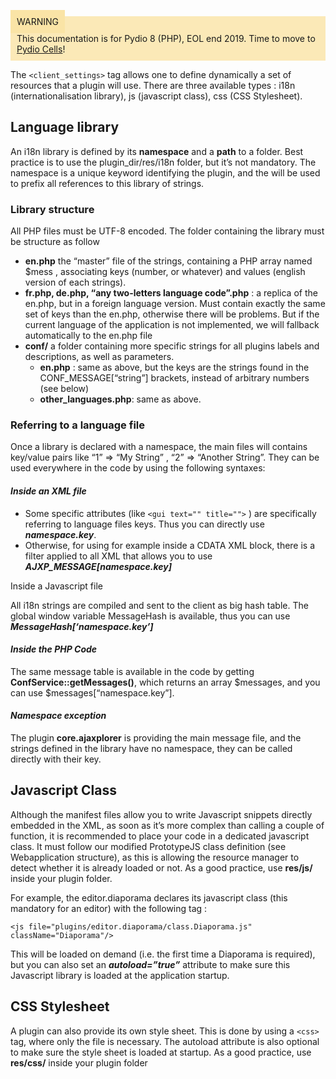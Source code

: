 <div style="background-color: #fbe9b7;font-size: 14px;">
<span style="background-color: #fae4a6;padding: 10px;">WARNING</span>
<span style="padding: 10px;display: inline-block;">This documentation is for Pydio 8 (PHP), EOL end 2019. Time to move to <a href="https://pydio.com/en/docs/cells/v2/quick-start">Pydio Cells</a>!</span>
</div>

The  `<client_settings>` tag allows one to define dynamically a set of resources that a plugin will use. There are three available types : i18n (internationalisation library), js (javascript class), css (CSS Stylesheet).

## Language library
An i18n library is defined by its **namespace** and a **path** to a folder. Best practice is to use the plugin_dir/res/i18n folder, but it’s not mandatory. The namespace is a unique keyword identifying the plugin, and the will be used to prefix all references to this library of strings.

### Library structure
All PHP files must be UTF-8 encoded. The folder containing the library must be structure as follow

+ **en.php** the “master” file of the strings, containing a PHP array named $mess , associating keys (number, or whatever) and values (english version of each strings). 
+ **fr.php, de.php, “any two-letters language code”.php** : a replica of the en.php, but in a foreign language version. Must contain exactly the same set of keys than the en.php, otherwise there will be problems. But if the current language of the application is not implemented, we will fallback automatically to the en.php file
+ **conf/** a folder containing more specific strings for all plugins labels and descriptions, as well as parameters.
	- **en.php** : same as above, but the keys are the strings found in the CONF_MESSAGE[“string”] brackets, instead of arbitrary numbers (see below)
	- **other_languages.php**: same as above.

### Referring to a language file
Once a library is declared with a namespace, the main files will contains key/value pairs like “1” => “My String” , “2” => “Another String”. They  can be used everywhere in the code by using the following syntaxes:

#### _Inside an XML file_

+ Some specific attributes (like  `<gui text="" title="">` ) are specifically referring to language files keys. Thus you can directly use **_namespace.key_**.
+ Otherwise, for using for example inside a CDATA XML block, there is a filter applied to all XML that allows you to use **_AJXP_MESSAGE[namespace.key]_**

Inside a Javascript file

All i18n strings are compiled and sent to the client as big hash table. The global window variable MessageHash is available, thus you can use **_MessageHash[‘namespace.key’]_**

#### _Inside the PHP Code_

The same message table is available in the code by getting **ConfService::getMessages()**, which returns an array $messages, and you can use $messages[“namespace.key”].

#### _Namespace exception_

The plugin **core.ajaxplorer** is providing the main message file, and the strings defined in the library have no namespace, they can be called directly with their key.

## Javascript Class
Although the manifest files allow you to write Javascript snippets directly embedded in the XML, as soon as it’s more complex than calling a couple of function, it is recommended to place your code in a dedicated javascript class. It must follow our modified PrototypeJS class definition (see Webapplication structure), as this is allowing the resource manager to detect whether it is already loaded or not. As a good practice, use **res/js/** inside your plugin folder.

For example, the editor.diaporama declares its javascript class (this mandatory for an editor) with the following tag :

	<js file="plugins/editor.diaporama/class.Diaporama.js" className="Diaporama"/>

This will be loaded on demand (i.e. the first time a Diaporama is required), but you can also set an **_autoload=”true”_** attribute to make sure this Javascript library is loaded at the application startup.

## CSS Stylesheet
A plugin can also provide its own style sheet. This is done by using a `<css>` tag, where only the file is necessary. The autoload attribute is also optional to make sure the style sheet is loaded at startup. As a good practice, use **res/css/** inside your plugin folder
